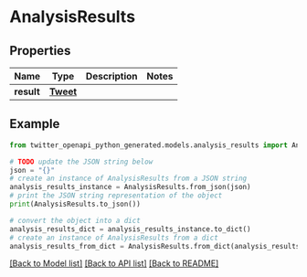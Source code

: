 # AnalysisResults


## Properties

Name | Type | Description | Notes
------------ | ------------- | ------------- | -------------
**result** | [**Tweet**](Tweet.md) |  | 

## Example

```python
from twitter_openapi_python_generated.models.analysis_results import AnalysisResults

# TODO update the JSON string below
json = "{}"
# create an instance of AnalysisResults from a JSON string
analysis_results_instance = AnalysisResults.from_json(json)
# print the JSON string representation of the object
print(AnalysisResults.to_json())

# convert the object into a dict
analysis_results_dict = analysis_results_instance.to_dict()
# create an instance of AnalysisResults from a dict
analysis_results_from_dict = AnalysisResults.from_dict(analysis_results_dict)
```
[[Back to Model list]](../README.md#documentation-for-models) [[Back to API list]](../README.md#documentation-for-api-endpoints) [[Back to README]](../README.md)


